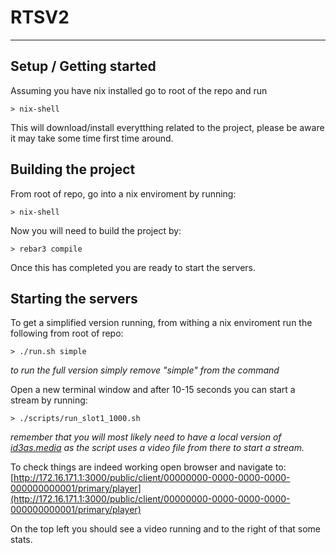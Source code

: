 # RTSV2

-------------------------------------------------------------------------------

## Setup / Getting started

Assuming you have nix installed go to root of the repo and run

``` shell
> nix-shell
```
This will download/install everytthing related to the project, please be aware it may take some time first time around.


## Building the project

From root of repo, go into a nix enviroment by running:
``` shell
> nix-shell
```
Now you will need to build the project by:
``` shell
> rebar3 compile
```
Once this has completed you are ready to start the servers.


## Starting the servers

To get a simplified version running, from withing a nix enviroment run the following from root of repo:
``` shell
> ./run.sh simple
```
*to run the full version simply remove "simple" from the command*

Open a new terminal window and after 10-15 seconds you can start a stream by running:

``` shell
> ./scripts/run_slot1_1000.sh
```
*remember that you will most likely need to have a local version of [id3as.media](https://github.com/id3as/id3as.media) as the script uses a video file from there to start a stream.*

To check things are indeed working open browser and navigate to:
[http://172.16.171.1:3000/public/client/00000000-0000-0000-0000-000000000001/primary/player](http://172.16.171.1:3000/public/client/00000000-0000-0000-0000-000000000001/primary/player)

On the top left you should see a video running and to the right of that some stats.
